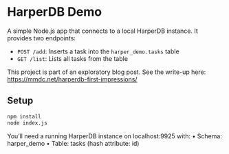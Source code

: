 # HarperDB Demo

A simple Node.js app that connects to a local HarperDB instance. It provides two endpoints:

- `POST /add`: Inserts a task into the `harper_demo.tasks` table
- `GET /list`: Lists all tasks from the table

This project is part of an exploratory blog post. See the write-up here: https://mmdc.net/harperdb-first-impressions/

## Setup

```sh
npm install
node index.js
```
You’ll need a running HarperDB instance on localhost:9925 with:
	•	Schema: harper_demo
	•	Table: tasks (hash attribute: id)
